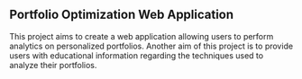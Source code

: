 ## Portfolio Optimization Web Application

This project aims to create a web application allowing users to perform analytics on personalized portfolios. Another aim of this project is to provide users with educational information regarding the techniques used to analyze their portfolios. 
